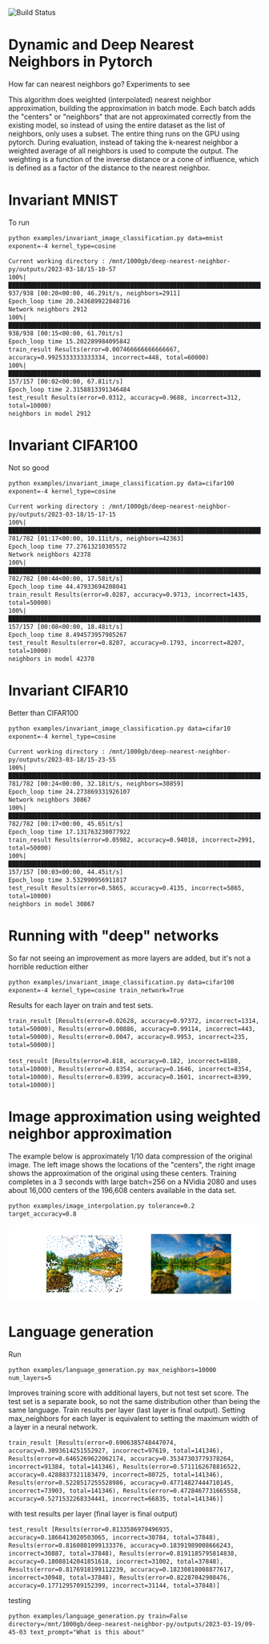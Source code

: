 ![Build Status](https://github.com/jloveric/deep-nearest-neighbor-py/actions/workflows/python-app.yml/badge.svg)

# Dynamic and Deep Nearest Neighbors in Pytorch
How far can nearest neighbors go? Experiments to see

This algorithm does weighted (interpolated) nearest neighbor approximation, building the
approximation in batch mode.  Each batch adds the "centers" or "neighbors" that are not approximated correctly from the existing model, so instead of using the entire dataset as the list of neighbors, only uses a subset. The entire thing runs on the GPU using pytorch.  During evaluation, instead of taking the k-nearest neighbor a weighted average of all neighbors
is used to compute the output. The weighting is a function of the inverse distance or a cone of influence, which is defined as a factor of the distance to the nearest neighbor.

# Invariant MNIST
To run
```
python examples/invariant_image_classification.py data=mnist exponent=-4 kernel_type=cosine
```
```
Current working directory : /mnt/1000gb/deep-nearest-neighbor-py/outputs/2023-03-18/15-10-57
100%|████████████████████████████████████████████████████████████████████████████████▉| 937/938 [00:20<00:00, 46.29it/s, neighbors=2911]
Epoch_loop time 20.243689922848716
Network neighbors 2912
100%|█████████████████████████████████████████████████████████████████████████████████████████████████| 938/938 [00:15<00:00, 61.70it/s]
Epoch_loop time 15.202289984095842
train_result Results(error=0.007466666666666667, accuracy=0.9925333333333334, incorrect=448, total=60000)
100%|█████████████████████████████████████████████████████████████████████████████████████████████████| 157/157 [00:02<00:00, 67.81it/s]
Epoch_loop time 2.3158813391346484
test_result Results(error=0.0312, accuracy=0.9688, incorrect=312, total=10000)
neighbors in model 2912
```
# Invariant CIFAR100
Not so good
```
python examples/invariant_image_classification.py data=cifar100 exponent=-4 kernel_type=cosine
```
```
Current working directory : /mnt/1000gb/deep-nearest-neighbor-py/outputs/2023-03-18/15-17-15
100%|███████████████████████████████████████████████████████████████████████████████▉| 781/782 [01:17<00:00, 10.11it/s, neighbors=42363]
Epoch_loop time 77.27613210305572
Network neighbors 42378
100%|█████████████████████████████████████████████████████████████████████████████████████████████████| 782/782 [00:44<00:00, 17.58it/s]
Epoch_loop time 44.47933694208041
train_result Results(error=0.0287, accuracy=0.9713, incorrect=1435, total=50000)
100%|█████████████████████████████████████████████████████████████████████████████████████████████████| 157/157 [00:08<00:00, 18.48it/s]
Epoch_loop time 8.494573957985267
test_result Results(error=0.8207, accuracy=0.1793, incorrect=8207, total=10000)
neighbors in model 42378
```
# Invariant CIFAR10
Better than CIFAR100
```
python examples/invariant_image_classification.py data=cifar10 exponent=-4 kernel_type=cosine
```
```
Current working directory : /mnt/1000gb/deep-nearest-neighbor-py/outputs/2023-03-18/15-23-55
100%|███████████████████████████████████████████████████████████████████████████████▉| 781/782 [00:24<00:00, 32.18it/s, neighbors=30859]
Epoch_loop time 24.273869331926107
Network neighbors 30867
100%|█████████████████████████████████████████████████████████████████████████████████████████████████| 782/782 [00:17<00:00, 45.65it/s]
Epoch_loop time 17.131763230077922
train_result Results(error=0.05982, accuracy=0.94018, incorrect=2991, total=50000)
100%|█████████████████████████████████████████████████████████████████████████████████████████████████| 157/157 [00:03<00:00, 44.45it/s]
Epoch_loop time 3.532990956911817
test_result Results(error=0.5865, accuracy=0.4135, incorrect=5865, total=10000)
neighbors in model 30867
```
# Running with "deep" networks
So far not seeing an improvement as more layers are added, but it's not a horrible reduction either
```
python examples/invariant_image_classification.py data=cifar100 exponent=-4 kernel_type=cosine train_network=True
```
Results for each layer on train and test sets.
```
train_result [Results(error=0.02628, accuracy=0.97372, incorrect=1314, total=50000), Results(error=0.00886, accuracy=0.99114, incorrect=443, total=50000), Results(error=0.0047, accuracy=0.9953, incorrect=235, total=50000)]

test_result [Results(error=0.818, accuracy=0.182, incorrect=8180, total=10000), Results(error=0.8354, accuracy=0.1646, incorrect=8354, total=10000), Results(error=0.8399, accuracy=0.1601, incorrect=8399, total=10000)]
```
# Image approximation using weighted neighbor approximation
The example below is approximately 1/10 data compression of the original image.
The left image shows the locations of the "centers", the right image shows the
approximation of the original using these centers. Training completes in a 3
seconds with large batch=256 on a NVidia 2080 and uses about 16,000 centers of the
196,608 centers available in the data set.
```
python examples/image_interpolation.py tolerance=0.2 target_accuracy=0.8
```
![Image Approximation](results/NearestNeighborApproximation.png)

# Language generation
Run
```
python examples/language_generation.py max_neighbors=10000 num_layers=5
```
Improves training score with additional layers, but not test set score.  The test set is a separate book, so not the same distribution other than being the same language. Train results per layer (last layer is final output). Setting max_neighbors for
each layer is equivalent to setting the maximum width of a layer in a neural network.
```
train_result [Results(error=0.6906385748447074, accuracy=0.3093614251552927, incorrect=97619, total=141346), Results(error=0.6465269622062174, accuracy=0.35347303779378264, incorrect=91384, total=141346), Results(error=0.5711162678816522, accuracy=0.4288837321183479, incorrect=80725, total=141346), Results(error=0.5228517255528986, accuracy=0.47714827444710145, incorrect=73903, total=141346), Results(error=0.4728467731665558, accuracy=0.5271532268334441, incorrect=66835, total=141346)]
```
with test results per layer (final layer is final output)
```
test_result [Results(error=0.8133586979496935, accuracy=0.1866413020503065, incorrect=30784, total=37848), Results(error=0.8160801099133376, accuracy=0.18391989008666243, incorrect=30887, total=37848), Results(error=0.8191185795814838, accuracy=0.18088142041851618, incorrect=31002, total=37848), Results(error=0.8176918199112239, accuracy=0.18230818008877617, incorrect=30948, total=37848), Results(error=0.82287042908476, accuracy=0.1771295709152399, incorrect=31144, total=37848)]
```
testing
```
python examples/language_generation.py train=False directory=/mnt/1000gb/deep-nearest-neighbor-py/outputs/2023-03-19/09-45-03 text_prompt="What is this about"
```
